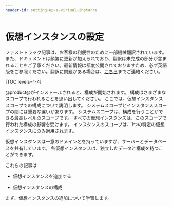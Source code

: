 ```yaml
---
header-id: setting-up-a-virtual-instance
---
```


# 仮想インスタンスの設定

<p class="alert alert-info"><span class="wysiwyg-color-blue120">ファストトラック記事は、お客様の利便性のために一部機械翻訳されています。また、ドキュメントは頻繁に更新が加えられており、翻訳は未完成の部分が含まれることをご了承ください。最新情報は都度公開されておりますため、必ず英語版をご参照ください。翻訳に問題がある場合は、<a href="mailto:support-content-jp@liferay.com">こちら</a>までご連絡ください。</span></p>

[TOC levels=1-4]

@product@がインストールされると、構成が開始されます。 構成はさまざまなスコープで行われることを思い出してください。 ここでは、仮想インスタンススコープでの構成について説明します。 システムスコープとインスタンススコープの間には重要な違いがあります。 システムスコープは、構成を行うことができる最高レベルのスコープです。 すべての仮想インスタンスは、このスコープで行われた構成の影響を受けます。 インスタンスのスコープは、1つの特定の仮想インスタンスにのみ適用されます。

仮想インスタンスは一意のドメイン名を持っていますが、サーバーとデータベースを共有しています。 各仮想インスタンスは、独立したデータと構成を持つことができます。

これらの記事は

  - 仮想インスタンスを追加する

  - 仮想インスタンスの構成

まず、仮想インスタンスの追加について学習します。
